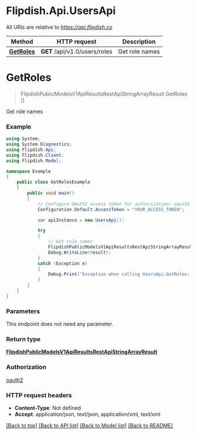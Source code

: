 # Flipdish.Api.UsersApi

All URIs are relative to *https://api.flipdish.co*

Method | HTTP request | Description
------------- | ------------- | -------------
[**GetRoles**](UsersApi.md#getroles) | **GET** /api/v1.0/users/roles | Get role names


<a name="getroles"></a>
# **GetRoles**
> FlipdishPublicModelsV1ApiResultsRestApiStringArrayResult GetRoles ()

Get role names

### Example
```csharp
using System;
using System.Diagnostics;
using Flipdish.Api;
using Flipdish.Client;
using Flipdish.Model;

namespace Example
{
    public class GetRolesExample
    {
        public void main()
        {
            // Configure OAuth2 access token for authorization: oauth2
            Configuration.Default.AccessToken = "YOUR_ACCESS_TOKEN";

            var apiInstance = new UsersApi();

            try
            {
                // Get role names
                FlipdishPublicModelsV1ApiResultsRestApiStringArrayResult result = apiInstance.GetRoles();
                Debug.WriteLine(result);
            }
            catch (Exception e)
            {
                Debug.Print("Exception when calling UsersApi.GetRoles: " + e.Message );
            }
        }
    }
}
```

### Parameters
This endpoint does not need any parameter.

### Return type

[**FlipdishPublicModelsV1ApiResultsRestApiStringArrayResult**](FlipdishPublicModelsV1ApiResultsRestApiStringArrayResult.md)

### Authorization

[oauth2](../README.md#oauth2)

### HTTP request headers

 - **Content-Type**: Not defined
 - **Accept**: application/json, text/json, application/xml, text/xml

[[Back to top]](#) [[Back to API list]](../README.md#documentation-for-api-endpoints) [[Back to Model list]](../README.md#documentation-for-models) [[Back to README]](../README.md)

